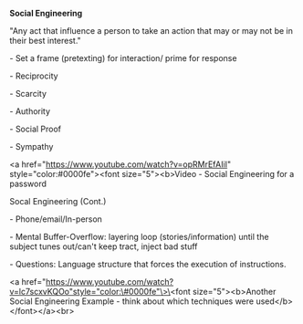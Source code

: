 **Social Engineering**

"Any act that influence a person to take an action that may or may not be in
their best interest."

\- Set a frame (pretexting) for interaction/ prime for response

\- Reciprocity

\- Scarcity

\- Authority

\- Social Proof

\- Sympathy

\<a href="https://www.youtube.com/watch?v=opRMrEfAIiI"
style="color:\#0000fe"\>\<font size="5"\>\<b\>Video - Social Engineering for a
password

Socal Engineering (Cont.)

\- Phone/email/In-person

\- Mental Buffer-Overflow: layering loop (stories/information) until the subject
tunes out/can't keep tract, inject bad stuff

\- Questions: Language structure that forces the execution of instructions.

\<a
href="https://www.youtube.com/watch?v=lc7scxvKQOo"style="color:\#0000fe"\>\<font
size="5"\>\<b\>Another Social Engineering Example - think about which techniques
were used\</b\>\</font\>\</a\>\<br\>
